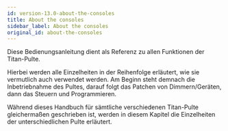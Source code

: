 ```yaml
---
id: version-13.0-about-the-consoles
title: About the consoles
sidebar_label: About the consoles
original_id: about-the-consoles
---
```


Diese Bedienungsanleitung dient als Referenz zu allen Funktionen der
Titan-Pulte.

Hierbei werden alle Einzelheiten in der Reihenfolge erläutert, wie sie
vermutlich auch verwendet werden. Am Beginn steht demnach die
Inbetriebnahme des Pultes, darauf folgt das Patchen von Dimmern/Geräten,
dann das Steuern und Programmieren.

Während dieses Handbuch für sämtliche verschiedenen Titan-Pulte
gleichermaßen geschrieben ist, werden in diesem Kapitel die Einzelheiten
der unterschiedlichen Pulte erläutert.



